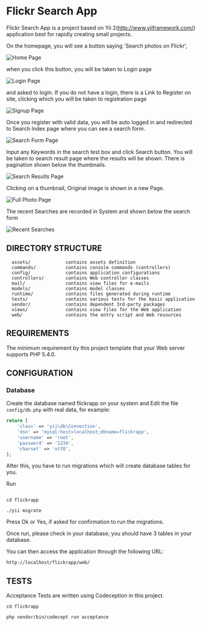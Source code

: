 Flickr Search App
============================

Flickr Search App is a project based on Yii 2(http://www.yiiframework.com/) application best for
rapidly creating small projects.

On the homepage, you will see a button saying 'Search photos on Flickr', 

![Home Page](http://shoposm.com/flickrapp/s1.jpg)


when you click this button, you will be taken to Login page

![Login Page](http://shoposm.com/flickrapp/s2.jpg)


and asked to login. If you do not have a login, there is a Link to Register on site, clicking which you will be taken to registration page

![Signup Page](http://shoposm.com/flickrapp/s3.jpg)


Once you register with valid data, you will be auto logged in and redirected to Search Index page where you can see a search form.

![Search Form Page](http://shoposm.com/flickrapp/s4.jpg)


Input any Keywords in the search test box and click Search button. You will be taken to search result page where the results will
be shown. There is pagination shown below the thumbnails.

![Search Results Page](http://shoposm.com/flickrapp/s5.jpg)


Clicking on a thumbnail, Original image is shown in a new Page.

![Full Photo Page](http://shoposm.com/flickrapp/s6.jpg)


The recent Searches are recorded in System and shown below the search form

![Recent Searches](http://shoposm.com/flickrapp/s7.jpg)


DIRECTORY STRUCTURE
-------------------

      assets/             contains assets definition
      commands/           contains console commands (controllers)
      config/             contains application configurations
      controllers/        contains Web controller classes
      mail/               contains view files for e-mails
      models/             contains model classes
      runtime/            contains files generated during runtime
      tests/              contains various tests for the basic application
      vendor/             contains dependent 3rd-party packages
      views/              contains view files for the Web application
      web/                contains the entry script and Web resources



REQUIREMENTS
------------

The minimum requirement by this project template that your Web server supports PHP 5.4.0.




CONFIGURATION
-------------

### Database

Create the database named flickrapp on your system and Edit the file `config/db.php` with real data, for example:

```php
return [
    'class' => 'yii\db\Connection',
    'dsn' => 'mysql:host=localhost;dbname=flickrapp',
    'username' => 'root',
    'password' => '1234',
    'charset' => 'utf8',
];
```

After this, you have to run migrations which will create database tables for you.

Run

``` 

cd flickrapp

./yii migrate

```

Press Ok or Yes, if asked for confirmation to run the migrations.

Once run, please check in your database; you should have 3 tables in your database.


You can then access the application through the following URL:

~~~
http://localhost/flickrapp/web/
~~~

TESTS
------

Acceptance Tests are written using Codeception in this project.

```
cd flickrapp

php vendor/bin/codecept run acceptance

```
